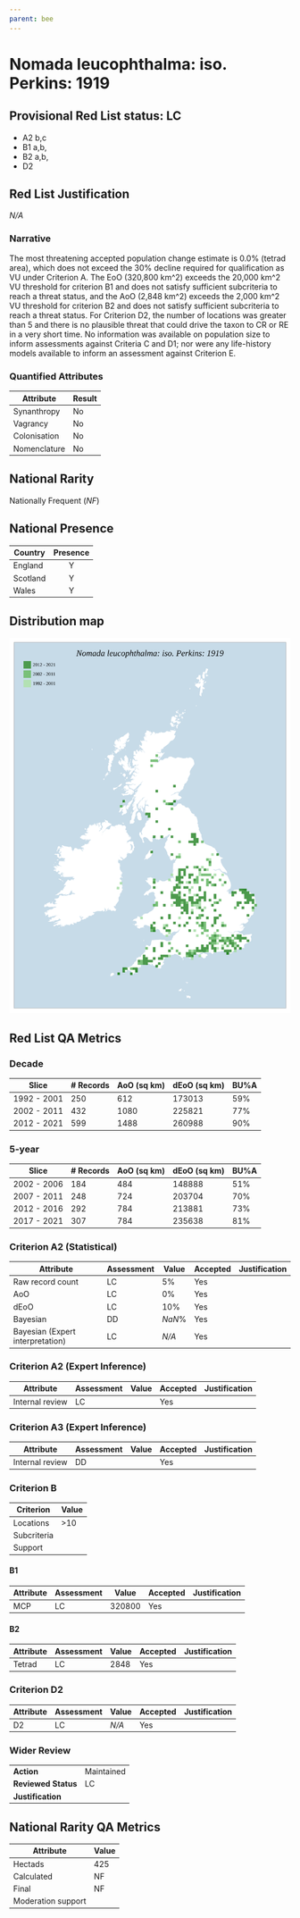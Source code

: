 ```yaml
---
parent: bee
---
```


# Nomada leucophthalma: iso. Perkins: 1919

## Provisional Red List status: LC
- A2 b,c
- B1 a,b, 
- B2 a,b, 
- D2

## Red List Justification
*N/A*
### Narrative


The most threatening accepted population change estimate is 0.0% (tetrad area), which does not exceed the 30% decline required for qualification as VU under Criterion A. The EoO (320,800 km^2) exceeds the 20,000 km^2 VU threshold for criterion B1 and does not satisfy sufficient subcriteria to reach a threat status, and the AoO (2,848 km^2) exceeds the 2,000 km^2 VU threshold for criterion B2 and does not satisfy sufficient subcriteria to reach a threat status. For Criterion D2, the number of locations was greater than 5 and there is no plausible threat that could drive the taxon to CR or RE in a very short time. No information was available on population size to inform assessments against Criteria C and D1; nor were any life-history models available to inform an assessment against Criterion E.
### Quantified Attributes
|Attribute|Result|
|---|---|
|Synanthropy|No|
|Vagrancy|No|
|Colonisation|No|
|Nomenclature|No|


## National Rarity
Nationally Frequent (*NF*)

## National Presence
|Country|Presence
|---|:-:|
|England|Y|
|Scotland|Y|
|Wales|Y|


## Distribution map
![](../map/332.svg)

## Red List QA Metrics
### Decade
| Slice | # Records | AoO (sq km) | dEoO (sq km) |BU%A |
|---|---|---|---|---|
|1992 - 2001|250|612|173013|59%|
|2002 - 2011|432|1080|225821|77%|
|2012 - 2021|599|1488|260988|90%|
### 5-year
| Slice | # Records | AoO (sq km) | dEoO (sq km) |BU%A |
|---|---|---|---|---|
|2002 - 2006|184|484|148888|51%|
|2007 - 2011|248|724|203704|70%|
|2012 - 2016|292|784|213881|73%|
|2017 - 2021|307|784|235638|81%|
### Criterion A2 (Statistical)
|Attribute|Assessment|Value|Accepted|Justification
|---|---|---|---|---|
|Raw record count|LC|5%|Yes||
|AoO|LC|0%|Yes||
|dEoO|LC|10%|Yes||
|Bayesian|DD|*NaN*%|Yes||
|Bayesian (Expert interpretation)|LC|*N/A*|Yes||
### Criterion A2 (Expert Inference)
|Attribute|Assessment|Value|Accepted|Justification
|---|---|---|---|---|
|Internal review|LC||Yes||
### Criterion A3 (Expert Inference)
|Attribute|Assessment|Value|Accepted|Justification
|---|---|---|---|---|
|Internal review|DD||Yes||
### Criterion B
|Criterion| Value|
|---|---|
|Locations|>10|
|Subcriteria||
|Support||
#### B1
|Attribute|Assessment|Value|Accepted|Justification
|---|---|---|---|---|
|MCP|LC|320800|Yes||
#### B2
|Attribute|Assessment|Value|Accepted|Justification
|---|---|---|---|---|
|Tetrad|LC|2848|Yes||
### Criterion D2
|Attribute|Assessment|Value|Accepted|Justification
|---|---|---|---|---|
|D2|LC|*N/A*|Yes||
### Wider Review
|  |  |
|---|---|
|**Action**|Maintained|
|**Reviewed Status**|LC|
|**Justification**||


## National Rarity QA Metrics
|Attribute|Value|
|---|---|
|Hectads|425|
|Calculated|NF|
|Final|NF|
|Moderation support||


